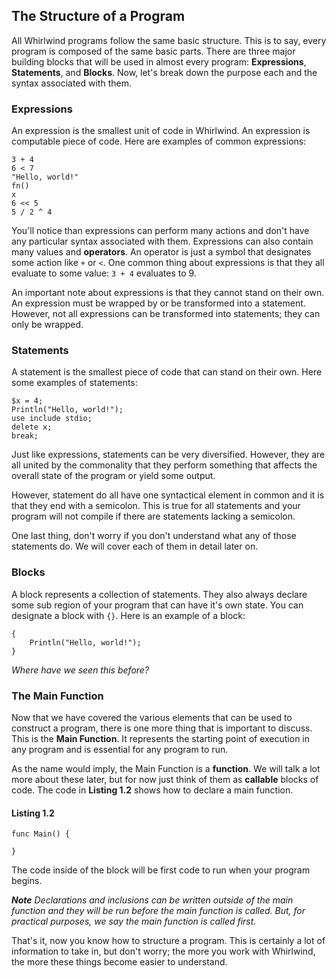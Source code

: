 ## The Structure of a Program

All Whirlwind programs follow the same basic structure.  This is to
say, every program is composed of the same basic parts.  There are
three major building blocks that will be used in almost every program:
**Expressions**, **Statements**, and **Blocks**. Now, let's break down
the purpose each and the syntax associated with them.

### Expressions
An expression is the smallest unit of code in Whirlwind.  An expression
is computable piece of code.  Here are examples of common expressions:

    3 + 4
    6 < 7
    "Hello, world!"
    fn()
    x
    6 << 5
    5 / 2 ^ 4

You'll notice than expressions can perform many actions and don't have
any particular syntax associated with them.  Expressions can
also contain many values and **operators**.  An operator is just a symbol
that designates some action like `+` or `<`.  One common thing about
expressions is that they all evaluate to some value: `3 + 4` evaluates
to 9.

An important note about expressions is that they cannot stand on their
own.  An expression must be wrapped by or be transformed into a statement.
However, not all expressions can be transformed into statements; they
can only be wrapped.

### Statements
A statement is the smallest piece of code that can stand on their own.
Here some examples of statements:

    $x = 4;
    Println("Hello, world!");
    use include stdio;
    delete x;
    break;

Just like expressions, statements can be very diversified.  However,
they are all united by the commonality that they perform something
that affects the overall state of the program or yield some output.

However, statement do all have one syntactical element in common and it
is that they end with a semicolon.  This is true for all statements
and your program will not compile if there are statements lacking
a semicolon.

One last thing, don't worry if you don't understand what any of those
statements do.  We will cover each of them in detail later on.

### Blocks
A block represents a collection of statements.  They also always declare
some sub region of your program that can have it's own state.
You can designate a block with `{}`.  Here is an example of a block:

    {
        Println("Hello, world!");
    }

*Where have we seen this before?*

### The Main Function
Now that we have covered the various elements that can be used to
construct a program, there is one more thing that is important to discuss.
This is the **Main Function**.  It represents the starting point of
execution in any program and is essential for any program to run.

As the name would imply, the Main Function is a **function**. We will talk
a lot more about these later, but for now just think of them as
**callable** blocks of code.  The code in **Listing 1.2** shows how to
declare a main function.

#### Listing 1.2

    func Main() {

    }

The code inside of the block will be first code to run when your program
begins.

***Note** Declarations and inclusions can be written outside
of the main function and they will be run before the main function is called.
But, for practical purposes, we say the main function is called first.*

That's it, now you know how to structure a program.  This is certainly
a lot of information to take in, but don't worry; the more you
work with Whirlwind, the more these things become easier to understand.
